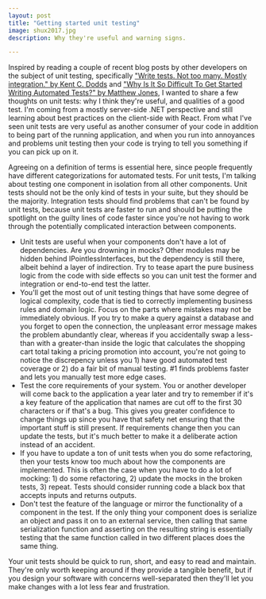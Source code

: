 ```yaml
---
layout: post
title: "Getting started unit testing"
image: shux2017.jpg
description: Why they're useful and warning signs.

---
```


Inspired by reading a couple of recent blog posts by other developers on the subject of unit testing, specifically ["Write tests. Not too many. Mostly integration." by Kent C. Dodds](https://blog.kentcdodds.com/write-tests-not-too-many-mostly-integration-5e8c7fff591c) and ["Why Is It So Difficult To Get Started Writing Automated Tests?" by Matthew Jones](https://exceptionnotfound.net/why-is-it-so-difficult-to-get-started-writing-automated-tests/), I wanted to share a few thoughts on unit tests: why I think they're useful, and qualities of a good test.<!--more--> I'm coming from a mostly server-side .NET perspective and still learning about best practices on the client-side with React. From what I've seen unit tests are very useful as another consumer of your code in addition to being part of the running application, and when you run into annoyances and problems unit testing then your code is trying to tell you something if you can pick up on it.

Agreeing on a definition of terms is essential here, since people frequently have different categorizations for automated tests. For unit tests, I'm talking about testing one component in isolation from all other components. Unit tests should not be the only kind of tests in your suite, but they should be the majority. Integration tests should find problems that can't be found by unit tests, because unit tests are faster to run and should be putting the spotlight on the guilty lines of code faster since you're not having to work through the potentially complicated interaction between components.

* Unit tests are useful when your components don't have a lot of dependencies. Are you drowning in mocks? Other modules may be hidden behind IPointlessInterfaces, but the dependency is still there, albeit behind a layer of indirection. Try to tease apart the pure business logic from the code with side effects so you can unit test the former and integration or end-to-end test the latter.
* You'll get the most out of unit testing things that have some degree of logical complexity, code that is tied to correctly implementing business rules and domain logic. Focus on the parts where mistakes may not be immediately obvious. If you try to make a query against a database and you forget to open the connection, the unpleasant error message makes the problem abundantly clear, whereas if you accidentally swap a less-than with a greater-than inside the logic that calculates the shopping cart total taking a pricing promotion into account, you're not going to notice the discrepency unless you 1) have good automated test coverage or 2) do a fair bit of manual testing. #1 finds problems faster and lets you manually test more edge cases.
* Test the core requirements of your system. You or another developer will come back to the application a year later and try to remember if it's a key feature of the application that names are cut off to the first 30 characters or if that's a bug. This gives you greater confidence to change things up since you have that safety net ensuring that the important stuff is still present. If requirements change then you can update the tests, but it's much better to make it a deliberate action instead of an accident.
* If you have to update a ton of unit tests when you do some refactoring, then your tests know too much about how the components are implemented. This is often the case when you have to do a lot of mocking: 1) do some refactoring, 2) update the mocks in the broken tests, 3) repeat. Tests should consider running code a black box that accepts inputs and returns outputs.
* Don't test the feature of the language or mirror the functionality of a component in the test. If the only thing your component does is serialize an object and pass it on to an external service, then calling that same serialization function and asserting on the resulting string is essentially testing that the same function called in two different places does the same thing.

Your unit tests should be quick to run, short, and easy to read and maintain. They're only worth keeping around if they provide a tangible benefit, but if you design your software with concerns well-separated then they'll let you make changes with a lot less fear and frustration.
